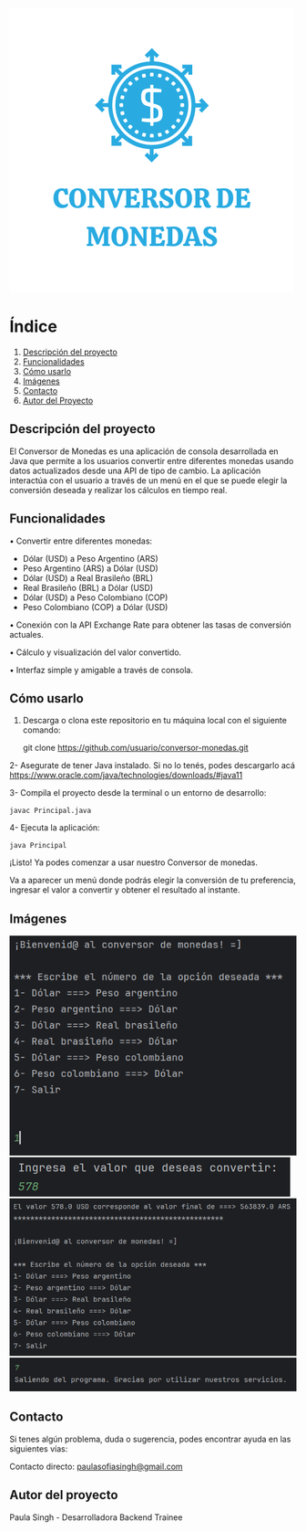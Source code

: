 ![Conversor de Monedas](media/conversorDeMonedas.png)

# Índice

1. [Descripción del proyecto](#descripción-del-proyecto)
2. [Funcionalidades](#funcionalidades)
3. [Cómo usarlo](#cómo-usarlo)
4. [Imágenes](#imágenes)
5. [Contacto](#contacto)
6. [Autor del Proyecto](#autor-del-proyecto)

## Descripción del proyecto
El Conversor de Monedas es una aplicación de consola desarrollada en Java que permite a los usuarios convertir entre diferentes monedas usando datos actualizados desde una API de tipo de cambio. La aplicación interactúa con el usuario a través de un menú en el que se puede elegir la conversión deseada y realizar los cálculos en tiempo real.

## Funcionalidades
• Convertir entre diferentes monedas:

- Dólar (USD) a Peso Argentino (ARS)
- Peso Argentino (ARS) a Dólar (USD)
- Dólar (USD) a Real Brasileño (BRL)
- Real Brasileño (BRL) a Dólar (USD)
- Dólar (USD) a Peso Colombiano (COP)
- Peso Colombiano (COP) a Dólar (USD)

• Conexión con la API Exchange Rate para obtener las tasas de conversión actuales.

• Cálculo y visualización del valor convertido.

• Interfaz simple y amigable a través de consola.

## Cómo usarlo
1. Descarga o clona este repositorio en tu máquina local con el siguiente comando:

   git clone https://github.com/usuario/conversor-monedas.git

2- Asegurate de tener Java instalado. Si no lo tenés, podes descargarlo acá https://www.oracle.com/java/technologies/downloads/#java11

3- Compila el proyecto desde la terminal o un entorno de desarrollo:

    javac Principal.java

4- Ejecuta la aplicación:

    java Principal

¡Listo! Ya podes comenzar a usar nuestro Conversor de monedas.

Va a aparecer un menú donde podrás elegir la conversión de tu preferencia, ingresar el valor a convertir y obtener el resultado al instante.

## Imágenes

![Imagen del menú del programa](media/captura1.png)
![Ejemplo de ingreso de opción 1](media/captura2.png)
![Ingreso de cantidad a convertir](media/captura3.png)
![Salir del programa](media/captura4.png)

## Contacto

Si tenes algún problema, duda o sugerencia, podes encontrar ayuda en las siguientes vías:

Contacto directo: paulasofiasingh@gmail.com

## Autor del proyecto

Paula Singh - Desarrolladora Backend Trainee